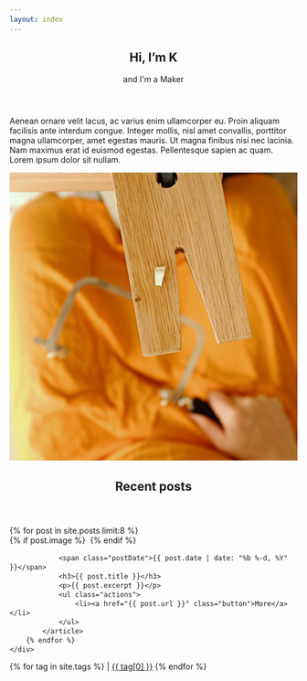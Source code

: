 ```yaml
---
layout: index
---
```

<!-- Banner -->
<section id="banner">
    <div class="content">
        <header>
            <h1>Hi, I’m K</h1>
            <p>and I'm a Maker</p>
        </header>
        <p>Aenean ornare velit lacus, ac varius enim ullamcorper eu. Proin aliquam 		facilisis ante interdum congue.
            Integer mollis, nisl amet convallis, porttitor magna ullamcorper, amet egestas mauris. Ut magna finibus nisi
            nec lacinia. Nam maximus erat id euismod egestas. Pellentesque sapien ac quam. Lorem ipsum dolor sit nullam.
        </p>
    </div>
    <span class="image object">
        <img src="assets/images/themakerarchive-welcome.jpg" alt="" />
    </span>
</section>

<!-- Section -->
<section>
	<header class="major">
		<h2>Recent posts</h2>
	</header>
	<div class="posts">
		{% for post in site.posts limit:8 %}
			<article>
			    {% if post.image %}
					<a href="{{ post.url }}" class="image"><img src="{{ post.image | absolute_url }}" alt="" /></a>	
				{% endif %}

				<span class="postDate">{{ post.date | date: "%b %-d, %Y" }}</span>
				<h3>{{ post.title }}</h3>
				<p>{{ post.excerpt }}</p>
				<ul class="actions">
					<li><a href="{{ post.url }}" class="button">More</a></li>
				</ul>
			</article>
		{% endfor %}
	</div>
</section>

<p>
	<a class="icon fa-tags" href="{{ 'elements.html' | absolute_url }}"></a>
    {% for tag in site.tags %}
	<span>  |  </span>
    <a href="/tags/{{ tag[0] | slugify}}" 
    style="font-size: {{ tag[1] | size | times: 2 | plus: 10 }}px">{{ tag[0] }}</a>
    {% endfor %}
</p>
